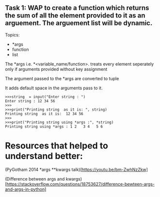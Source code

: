 ## Task 1: WAP to create a function which returns the sum of all the element  provided to it as an arguement. The arguement list will be dynamic.

Topics:
- *args
- function
- list

The *args  i.e. *<variable_name/function>. treats every element seperately
only if arguments provided without key assignment

The argument passed to the *args are converted to tuple

It adds default space in the arguments pass to it.
```
>>>string  = input("Enter string : ")
Enter string : 12 34 56
>>>
>>>print("Printing string  as it is: ", string)
Printing string  as it is:  12 34 56
>>>
>>>print("Printing string using *args :", *string)
Printing string using *args : 1 2   3 4   5 6
```

# Resources that helped to understand better:
(PyGotham 2014 *args **kwargs talk)[https://youtu.be/bm-ZwhNzZkw]

(Difference between args and kwargs)[https://stackoverflow.com/questions/18753627/difference-bewteen-args-and-args-in-python]